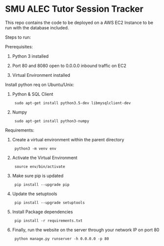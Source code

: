 # SMU ALEC Tutor Session Tracker

This repo contains the code to be deployed on a AWS EC2 Instance to be run with the database included.

Steps to run: 

Prerequisites:

1) Python 3 installed

2) Port 80 and 8080 open to 0.0.0.0 inbound traffic on EC2

3) Virtual Environment installed

Install python req on Ubuntu/Unix:
1) Python & SQL Client

		sudo apt-get install python3.5-dev libmysqlclient-dev

2) Numpy

		sudo apt-get install python3-numpy

Requirements:
1) Create a virtual environment within the parent directory
	
		python3 -m venv env

2) Activate the Virtual Environment
	
		source env/bin/activate

3) Make sure pip is updated
	
		pip install --upgrade pip

4) Update the setuptools
	
		pip install --upgrade setuptools

5) Install Package dependencies
	
		pip install -r requirements.txt

6) Finally, run the website on the server through your network IP on port 80
	
		python manage.py runserver -h 0.0.0.0 -p 80

